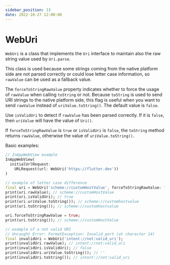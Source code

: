 ```yaml
---
sidebar_position: 13
date: 2022-10-27 12:00:00
---
```


# WebUri

`WebUri` is a class that implements the `Uri` interface to maintain also the raw string value used by `Uri.parse`.

This class is used because some strings coming from the native platform side
are not parsed correctly or could lose letter case information,
so `rawValue` can be used as a fallback value.

The `forceToStringRawValue` property indicates whether to force the
usage of `rawValue` when calling `toString` or not.
Because `toString` is used to send URI strings to the native platform side,
this flag is useful when you want to send `rawValue` instead of `uriValue.toString()`.
The default value is `false`.

Use `isValidUri` to detect if `rawValue` has been parsed correctly.
If it is `false`, then `uriValue` will have the value of `Uri()`.

If `forceToStringRawValue` is `true` or `isValidUri` is `false`,
the `toString` method returns `rawValue`,
otherwise the value of `uriValue.toString()`.

Basic examples:
```dart
// InAppWebView example
InAppWebView(
  initialUrlRequest:
    URLRequest(url: WebUri('https://flutter.dev'))
)

// example of letter case difference
final uri = WebUri('scheme://customHostValue', forceToStringRawValue: false);
print(uri.rawValue); // scheme://customHostValue
print(uri.isValidUri); // true
print(uri.uriValue.toString()); // scheme://customhostvalue
print(uri.toString()); // scheme://customhostvalue

uri.forceToStringRawValue = true;
print(uri.toString()); // scheme://customHostValue

// example of a not valid URI
// Uncaught Error: FormatException: Invalid port (at character 14)
final invalidUri = WebUri('intent://not:valid_uri');
print(invalidUri.rawValue); // intent://not:valid_uri
print(invalidUri.isValidUri); // false
print(invalidUri.uriValue.toString()); // ''
print(invalidUri.toString()); // intent://not:valid_uri
```
